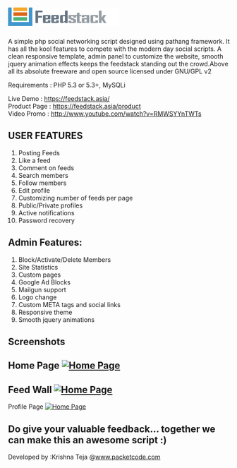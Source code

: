[![Feedstack](img/logo_feedstack.png)](http://feedstack.asia/)
=========

A simple php social networking script designed using pathang framework. It has all the kool features to compete with the modern day social scripts. A clean responsive template, admin panel to customize the website, smooth jquery animation effects keeps the feedstack standing out the crowd.Above all its absolute freeware and open source licensed under GNU/GPL v2<br>

Requirements : PHP 5.3 or 5.3+, MySQLi

Live Demo : https://feedstack.asia/<br>
Product Page : https://feedstack.asia/product <br>
Video Promo : http://www.youtube.com/watch?v=RMWSYYnTWTs

USER FEATURES
--------
1. Posting Feeds
2. Like a feed
3. Comment on feeds
4. Search members
5. Follow members
6. Edit profile
7. Customizing number of feeds per page
8. Public/Private profiles
9. Active notifications
10. Password recovery

Admin Features:
----------------
1. Block/Activate/Delete Members
2. Site Statistics
3. Custom pages
4. Google Ad Blocks
5. Mailgun support
6. Logo change
7. Custom META tags and social links
8. Responsive theme
9. Smooth jquery animations

Screenshots
-------------------
Home Page
[![Home Page](http://feedstack.asia/img/screenshots/a.png)](http://feedstack.asia/)
-------------------------
Feed Wall
[![Home Page](http://feedstack.asia/img/screenshots/b.png)](http://feedstack.asia/feed/)
-------------------------
Profile Page
[![Home Page](http://feedstack.asia/img/screenshots/c.png)](http://feedstack.asia/product)

Do give your valuable feedback... together we can make this an awesome script :)
----------------------------------------------------------------
Developed by :Krishna Teja @www.packetcode.com 









